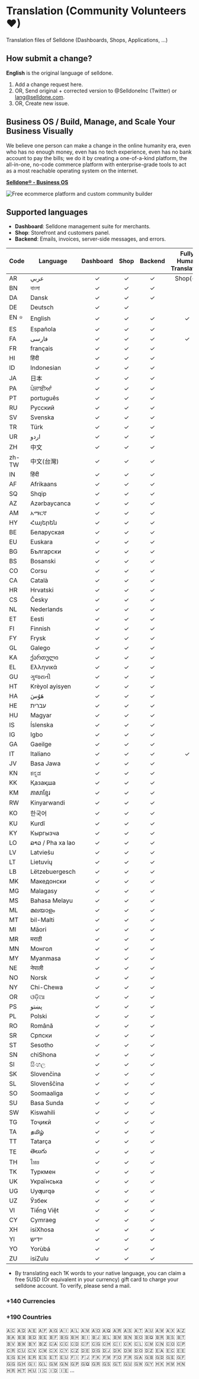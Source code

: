 # Translation (Community Volunteers ❤)
Translation files of Selldone (Dashboards, Shops, Applications, ...)

## How submit a change?
**English** is the original language of selldone.
1. Add a change request here.
2. OR, Send original + corrected version to @SelldoneInc (Twitter) or lang@selldone.com.
3. OR, Create new issue.


## Business OS / Build, Manage, and Scale Your Business Visually

We believe one person can make a change in the online humanity era, even who has no enough money, even has no tech experience, even has no bank account to pay the bills; we do it by creating a one-of-a-kind platform, the all-in-one, no-code commerce platform with enterprise-grade tools to act as a most reachable operating system on the internet.

[**Selldone® - Business OS**](https://selldone.com/store-builder)

![Free ecommerce platform and custom community builder](https://cdn.selldone.com/app/contents/official-pages/store-builder/mockupboldfeaturesjpgcf839a27e0aeae46d4a4de1253108e42.jpg)


## Supported languages

- **Dashboard**: Selldone management suite for merchants.
- **Shop**: Storefront and customers panel.
- **Backend**: Emails, invoices, server-side messages, and errors.

| Code  | Language         | Dashboard | Shop | Backend | Fully Human Translation |
|-------|------------------|:---------:|:----:|:-------:|:-----------------------:|
| AR    | عربي             |     ✓     |  ✓   |    ✓    |         Shop(✓)         |
| BN    | বাংলা            |     ✓     |  ✓   |    ✓    |                         |
| DA    | Dansk            |     ✓     |  ✓   |    ✓    |                         |
| DE    | Deutsch          |     ✓     |  ✓   |         |                         |
| EN ⭐  | English          |     ✓     |  ✓   |    ✓    |            ✓            |
| ES    | Española         |     ✓     |  ✓   |    ✓    |                         |
| FA    | فارسی            |     ✓     |  ✓   |    ✓    |            ✓            |
| FR    | français         |     ✓     |  ✓   |    ✓    |                         |
| HI    | हिंदी            |     ✓     |  ✓   |    ✓    |                         |
| ID    | Indonesian       |     ✓     |  ✓   |    ✓    |                         |
| JA    | 日本               |     ✓     |  ✓   |    ✓    |                         | 
| PA    | ਪੰਜਾਬੀਆਂ         |     ✓     |  ✓   |    ✓    |                         |
| PT    | português        |     ✓     |  ✓   |    ✓    |                         |
| RU    | Pусский          |     ✓     |  ✓   |    ✓    |                         |
| SV    | Svenska          |     ✓     |  ✓   |    ✓    |                         |
| TR    | Türk             |     ✓     |  ✓   |    ✓    |                         |
| UR    | اردو             |     ✓     |  ✓   |    ✓    |                         |
| ZH    | 中文               |     ✓     |  ✓   |    ✓    |                         |
| zh-TW | 中文(台灣)           |     ✓     |  ✓   |    ✓    |                         |
| IN    | हिंदी            |     ✓     |  ✓   |    ✓    |                         |
| AF    | Afrikaans        |     ✓     |  ✓   |    ✓    |                         |
| SQ    | Shqip            |     ✓     |  ✓   |    ✓    |                         |
| AZ    | Azərbaycanca     |     ✓     |  ✓   |    ✓    |                         |
| AM    | አማርኛ             |     ✓     |  ✓   |    ✓    |                         |
| HY    | Հայերեն          |     ✓     |  ✓   |    ✓    |                         |
| BE    | Беларуская       |     ✓     |  ✓   |    ✓    |                         |
| EU    | Euskara          |     ✓     |  ✓   |    ✓    |                         |
| BG    | Български        |     ✓     |  ✓   |    ✓    |                         |
| BS    | Bosanski         |     ✓     |  ✓   |    ✓    |                         |
| CO    | Corsu            |     ✓     |  ✓   |    ✓    |                         |
| CA    | Català           |     ✓     |  ✓   |    ✓    |                         |
| HR    | Hrvatski         |     ✓     |  ✓   |    ✓    |                         |
| CS    | Česky            |     ✓     |  ✓   |    ✓    |                         |
| NL    | Nederlands       |     ✓     |  ✓   |    ✓    |                         |
| ET    | Eesti            |     ✓     |  ✓   |    ✓    |                         |
| FI    | Finnish          |     ✓     |  ✓   |    ✓    |                         |
| FY    | Frysk            |     ✓     |  ✓   |    ✓    |                         |
| GL    | Galego           |     ✓     |  ✓   |    ✓    |                         |
| KA    | ქართული          |     ✓     |  ✓   |    ✓    |                         |
| EL    | Ελληνικά         |     ✓     |  ✓   |    ✓    |                         |
| GU    | ગુજરાતી          |     ✓     |  ✓   |    ✓    |                         |
| HT    | Krèyol ayisyen   |     ✓     |  ✓   |    ✓    |                         |
| HA    | هَوُسَ           |     ✓     |  ✓   |    ✓    |                         |
| HE    | עברית            |     ✓     |  ✓   |    ✓    |                         |
| HU    | Magyar           |     ✓     |  ✓   |    ✓    |                         |
| IS    | Íslenska         |     ✓     |  ✓   |    ✓    |                         |
| IG    | Igbo             |     ✓     |  ✓   |    ✓    |                         |
| GA    | Gaeilge          |     ✓     |  ✓   |    ✓    |                         |
| IT    | Italiano         |     ✓     |  ✓   |    ✓    |            ✓            |
| JV    | Basa Jawa        |     ✓     |  ✓   |    ✓    |                         |
| KN    | ಕನ್ನಡ            |     ✓     |  ✓   |    ✓    |                         |
| KK    | Қазақша          |     ✓     |  ✓   |    ✓    |                         |
| KM    | ភាសាខ្មែរ        |     ✓     |  ✓   |    ✓    |                         |
| RW    | Kinyarwandi      |     ✓     |  ✓   |    ✓    |                         |
| KO    | 한국어              |     ✓     |  ✓   |    ✓    |                         |
| KU    | Kurdî            |     ✓     |  ✓   |    ✓    |                         |
| KY    | Кыргызча         |     ✓     |  ✓   |    ✓    |                         |
| LO    | ລາວ / Pha xa lao |     ✓     |  ✓   |    ✓    |                         |
| LV    | Latviešu         |     ✓     |  ✓   |    ✓    |                         |
| LT    | Lietuvių         |     ✓     |  ✓   |    ✓    |                         |
| LB    | Lëtzebuergesch   |     ✓     |  ✓   |    ✓    |                         |
| MK    | Македонски       |     ✓     |  ✓   |    ✓    |                         |
| MG    | Malagasy         |     ✓     |  ✓   |    ✓    |                         |
| MS    | Bahasa Melayu    |     ✓     |  ✓   |    ✓    |                         |
| ML    | മലയാളം           |     ✓     |  ✓   |    ✓    |                         |
| MT    | bil-Malti        |     ✓     |  ✓   |    ✓    |                         |
| MI    | Māori            |     ✓     |  ✓   |    ✓    |                         |
| MR    | मराठी            |     ✓     |  ✓   |    ✓    |                         |
| MN    | Монгол           |     ✓     |  ✓   |    ✓    |                         |
| MY    | Myanmasa         |     ✓     |  ✓   |    ✓    |                         |
| NE    | नेपाली           |     ✓     |  ✓   |    ✓    |                         |
| NO    | Norsk            |     ✓     |  ✓   |    ✓    |                         |
| NY    | Chi-Chewa        |     ✓     |  ✓   |    ✓    |                         |
| OR    | ଓଡ଼ିଆ            |     ✓     |  ✓   |    ✓    |                         |
| PS    | پښتو             |     ✓     |  ✓   |    ✓    |                         |
| PL    | Polski           |     ✓     |  ✓   |    ✓    |                         |
| RO    | Română           |     ✓     |  ✓   |    ✓    |                         |
| SR    | Српски           |     ✓     |  ✓   |    ✓    |                         |
| ST    | Sesotho          |     ✓     |  ✓   |    ✓    |                         |
| SN    | chiShona         |     ✓     |  ✓   |    ✓    |                         |
| SI    | සිංහල            |     ✓     |  ✓   |    ✓    |                         |
| SK    | Slovenčina       |     ✓     |  ✓   |    ✓    |                         |
| SL    | Slovenščina      |     ✓     |  ✓   |    ✓    |                         |
| SO    | Soomaaliga       |     ✓     |  ✓   |    ✓    |                         |
| SU    | Basa Sunda       |     ✓     |  ✓   |    ✓    |                         |
| SW    | Kiswahili        |     ✓     |  ✓   |    ✓    |                         |
| TG    | Тоҷикӣ           |     ✓     |  ✓   |    ✓    |                         |
| TA    | தமிழ்            |     ✓     |  ✓   |    ✓    |                         |
| TT    | Tatarça          |     ✓     |  ✓   |    ✓    |                         |
| TE    | తెలుగు           |     ✓     |  ✓   |    ✓    |                         |
| TH    | ไทย              |     ✓     |  ✓   |    ✓    |                         |
| TK    | Туркмен          |     ✓     |  ✓   |    ✓    |                         |
| UK    | Українська       |     ✓     |  ✓   |    ✓    |                         |
| UG    | Uyƣurqə          |     ✓     |  ✓   |    ✓    |                         |
| UZ    | Ўзбек            |     ✓     |  ✓   |    ✓    |                         |
| VI    | Tiếng Việt       |     ✓     |  ✓   |    ✓    |                         |
| CY    | Cymraeg          |     ✓     |  ✓   |    ✓    |                         |
| XH    | isiXhosa         |     ✓     |  ✓   |    ✓    |                         |
| YI    | ייִדיש           |     ✓     |  ✓   |    ✓    |                         |
| YO    | Yorùbá           |     ✓     |  ✓   |    ✓    |                         |
| ZU    | isiZulu          |     ✓     |  ✓   |    ✓    |                         |



* By translating each 1K words to your native language, you can claim a free 5USD (Or equivalent in your currency)  gift card to charge your selldone account. To verify, please send a mail.

### +140 Currencies

### +190 Countries
🇦🇨 🇦🇩 🇦🇪 🇦🇫 🇦🇬 🇦🇮 🇦🇱 🇦🇲 🇦🇴 🇦🇶 🇦🇷 🇦🇸 🇦🇹 🇦🇺 🇦🇼 🇦🇽 🇦🇿 🇧🇦 🇧🇧 🇧🇩 🇧🇪 🇧🇫 🇧🇬 🇧🇭 🇧🇮 🇧🇯 🇧🇱 🇧🇲 🇧🇳 🇧🇴 🇧🇶 🇧🇷 🇧🇸 🇧🇹 🇧🇻 🇧🇼 🇧🇾 🇧🇿 🇨🇦 🇨🇨 🇨🇩 🇨🇫 🇨🇬 🇨🇭 🇨🇮 🇨🇰 🇨🇱 🇨🇲 🇨🇳 🇨🇴 🇨🇵 🇨🇷 🇨🇺 🇨🇻 🇨🇼 🇨🇽 🇨🇾 🇨🇿 🇩🇪 🇩🇬 🇩🇯 🇩🇰 🇩🇲 🇩🇴 🇩🇿 🇪🇦 🇪🇨 🇪🇪 🇪🇬 🇪🇭 🇪🇷 🇪🇸 🇪🇹 🇪🇺 🇫🇮 🇫🇯 🇫🇰 🇫🇲 🇫🇴 🇫🇷 🇬🇦 🇬🇧 🇬🇩 🇬🇪 🇬🇫 🇬🇬 🇬🇭 🇬🇮 🇬🇱 🇬🇲 🇬🇳 🇬🇵 🇬🇶 🇬🇷 🇬🇸 🇬🇹 🇬🇺 🇬🇼 🇬🇾 🇭🇰 🇭🇲 🇭🇳 🇭🇷 🇭🇹 🇭🇺 🇮🇨 🇮🇩 🇮🇪 ...



